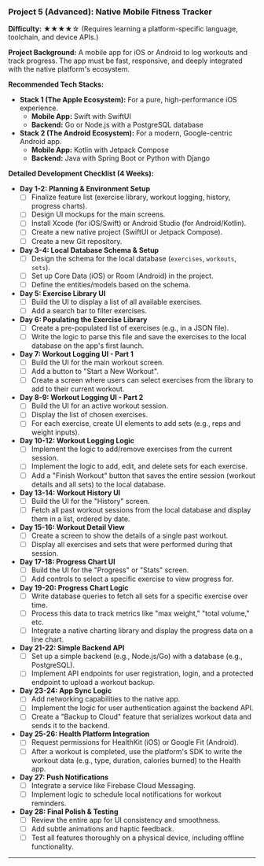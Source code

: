 ### Project 5 (Advanced): Native Mobile Fitness Tracker

**Difficulty:** ★★★★☆ (Requires learning a platform-specific language, toolchain, and device APIs.)

**Project Background:**
A mobile app for iOS or Android to log workouts and track progress. The app must be fast, responsive, and deeply integrated with the native platform's ecosystem.

**Recommended Tech Stacks:**

- **Stack 1 (The Apple Ecosystem):** For a pure, high-performance iOS experience.
  - **Mobile App:** Swift with SwiftUI
  - **Backend:** Go or Node.js with a PostgreSQL database
- **Stack 2 (The Android Ecosystem):** For a modern, Google-centric Android app.
  - **Mobile App:** Kotlin with Jetpack Compose
  - **Backend:** Java with Spring Boot or Python with Django

**Detailed Development Checklist (4 Weeks):**

- **Day 1-2: Planning & Environment Setup**
  - [ ] Finalize feature list (exercise library, workout logging, history, progress charts).
  - [ ] Design UI mockups for the main screens.
  - [ ] Install Xcode (for iOS/Swift) or Android Studio (for Android/Kotlin).
  - [ ] Create a new native project (SwiftUI or Jetpack Compose).
  - [ ] Create a new Git repository.
- **Day 3-4: Local Database Schema & Setup**
  - [ ] Design the schema for the local database (`exercises`, `workouts`, `sets`).
  - [ ] Set up Core Data (iOS) or Room (Android) in the project.
  - [ ] Define the entities/models based on the schema.
- **Day 5: Exercise Library UI**
  - [ ] Build the UI to display a list of all available exercises.
  - [ ] Add a search bar to filter exercises.
- **Day 6: Populating the Exercise Library**
  - [ ] Create a pre-populated list of exercises (e.g., in a JSON file).
  - [ ] Write the logic to parse this file and save the exercises to the local database on the app's first launch.
- **Day 7: Workout Logging UI - Part 1**
  - [ ] Build the UI for the main workout screen.
  - [ ] Add a button to "Start a New Workout".
  - [ ] Create a screen where users can select exercises from the library to add to their current workout.
- **Day 8-9: Workout Logging UI - Part 2**
  - [ ] Build the UI for an active workout session.
  - [ ] Display the list of chosen exercises.
  - [ ] For each exercise, create UI elements to add sets (e.g., reps and weight inputs).
- **Day 10-12: Workout Logging Logic**
  - [ ] Implement the logic to add/remove exercises from the current session.
  - [ ] Implement the logic to add, edit, and delete sets for each exercise.
  - [ ] Add a "Finish Workout" button that saves the entire session (workout details and all sets) to the local database.
- **Day 13-14: Workout History UI**
  - [ ] Build the UI for the "History" screen.
  - [ ] Fetch all past workout sessions from the local database and display them in a list, ordered by date.
- **Day 15-16: Workout Detail View**
  - [ ] Create a screen to show the details of a single past workout.
  - [ ] Display all exercises and sets that were performed during that session.
- **Day 17-18: Progress Chart UI**
  - [ ] Build the UI for the "Progress" or "Stats" screen.
  - [ ] Add controls to select a specific exercise to view progress for.
- **Day 19-20: Progress Chart Logic**
  - [ ] Write database queries to fetch all sets for a specific exercise over time.
  - [ ] Process this data to track metrics like "max weight," "total volume," etc.
  - [ ] Integrate a native charting library and display the progress data on a line chart.
- **Day 21-22: Simple Backend API**
  - [ ] Set up a simple backend (e.g., Node.js/Go) with a database (e.g., PostgreSQL).
  - [ ] Implement API endpoints for user registration, login, and a protected endpoint to upload a workout backup.
- **Day 23-24: App Sync Logic**
  - [ ] Add networking capabilities to the native app.
  - [ ] Implement the logic for user authentication against the backend API.
  - [ ] Create a "Backup to Cloud" feature that serializes workout data and sends it to the backend.
- **Day 25-26: Health Platform Integration**
  - [ ] Request permissions for HealthKit (iOS) or Google Fit (Android).
  - [ ] After a workout is completed, use the platform's SDK to write the workout data (e.g., type, duration, calories burned) to the Health app.
- **Day 27: Push Notifications**
  - [ ] Integrate a service like Firebase Cloud Messaging.
  - [ ] Implement logic to schedule local notifications for workout reminders.
- **Day 28: Final Polish & Testing**
  - [ ] Review the entire app for UI consistency and smoothness.
  - [ ] Add subtle animations and haptic feedback.
  - [ ] Test all features thoroughly on a physical device, including offline functionality.

---
